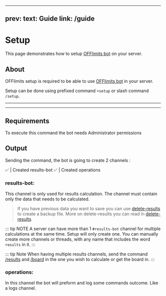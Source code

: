 <head>
    <script>
      window.yaContextCb = window.yaContextCb || [];
    </script>
    <script src="https://yandex.ru/ads/system/context.js" async></script>
</head>

---
prev:
	text: Guide
	link: /guide
---

# Setup

This page demonstrates how to setup [OFFlimits bot](https://discord.com/oauth2/authorize?client_id=728332591790293044&scope=bot+applications.commands&permissions=268445752&client_id=728332591790293044) on your server.

## About
OFFlimits setup is required to be able to use [OFFlimits bot](https://discord.com/oauth2/authorize?client_id=728332591790293044&scope=bot+applications.commands&permissions=268445752&client_id=728332591790293044) in your server.

Setup can be done using prefixed command `+setup` or slash command `/setup`.

---

<YandexAD></YandexAD>

---

## Requirements

To execute this command the bot needs Administrator permissions

## Output

Sending the command, the bot is going to create 2 channels :

<DiscordMessage :bot="true" profile="bot">
			<template #interactions>
				<DiscordInteraction profile="test" :command="true">setup</DiscordInteraction>
			</template>
✅ | Created <DiscordMention type="channel">results-bot</DiscordMention>
</DiscordMessage>
<DiscordMessage :bot="true" profile="bot">
✅ | Created <DiscordMention type="channel">operations</DiscordMention>
</DiscordMessage>

### results-bot:

This channel is only used for results calculation. The channel must contain only the data that needs to be calculated.

> If you have previous data you want to save you can use [delete-results](/guide/delete-results) to create a backup file. More on delete-results you can read in [delete-results](/guide/delete-results).

::: tip NOTE
A server can have more than 1 `#results-bot` channel for multiple calculations at the same time. Setup will only create one. You can manually create more channels or threads, with any name that includes the word `results` in it.
:::

::: tip Note
When having multiple results channels, send the command [/results](/guide/results) and [/board](/guide/board) in the one you wish to calculate or get the board in.
:::

### operations:
In this channel the bot will preform and log some commands outcome. Like a logs channel.
